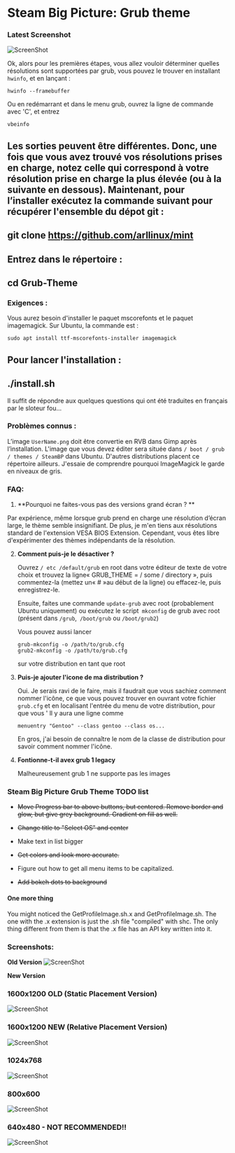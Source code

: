 # Steam Big Picture: Grub theme

### Latest Screenshot

![ScreenShot](http://i.imgur.com/yQCOjnR.png)

Ok, alors pour les premières étapes, vous allez vouloir déterminer quelles résolutions sont supportées par grub, vous pouvez le trouver en installant `hwinfo`, et en lançant :

```
hwinfo --framebuffer
```

Ou en redémarrant et dans le menu grub, ouvrez la ligne de commande avec 'C', et entrez

```
vbeinfo
```

Les sorties peuvent être différentes. Donc, une fois que vous avez trouvé vos résolutions prises en charge, notez celle qui correspond à votre résolution prise en charge la plus élevée (ou à la suivante en dessous). Maintenant, pour l’installer exécutez la commande suivant pour récupérer l'ensemble du dépot git :
---
git clone https://github.com/arllinux/mint
---

Entrez dans le répertoire :
---
cd Grub-Theme
---

### Exigences :

Vous aurez besoin d'installer le paquet mscorefonts et le paquet imagemagick. Sur Ubuntu, la commande est :

```
sudo apt install ttf-mscorefonts-installer imagemagick
```
Pour lancer l'installation :
---
./install.sh
---
Il suffit de répondre aux quelques questions qui ont été traduites en français par le sloteur fou...

### Problèmes connus :

L’image `UserName.png` doit être convertie en RVB dans Gimp après l’installation. L'image que vous devez éditer sera située dans `/ boot / grub / themes / SteamBP` dans Ubuntu. D'autres distributions placent ce répertoire ailleurs. J'essaie de comprendre pourquoi ImageMagick le garde en niveaux de gris.
### FAQ:

1.  **Pourquoi ne faites-vous pas des versions grand écran ? **

   Par expérience, même lorsque grub prend en charge une résolution d’écran large, le thème semble insignifiant. De plus, je m'en tiens aux résolutions standard de l'extension VESA BIOS Extension. Cependant, vous êtes libre d'expérimenter des thèmes indépendants de la résolution.

2.  **Comment puis-je le désactiver ?**

    Ouvrez `/ etc /default/grub` en root dans votre éditeur de texte de votre choix et trouvez la ligne« GRUB_THEME = / some / directory », puis commentez-la (mettez un« # »au début de la ligne) ou effacez-le, puis enregistrez-le.

     Ensuite, faites une commande `update-grub` avec root (probablement Ubuntu uniquement) ou exécutez le script` mkconfig` de grub avec root (présent dans `/grub`,` /boot/grub` ou `/boot/grub2`)

     Vous pouvez aussi lancer

        grub-mkconfig -o /path/to/grub.cfg
        grub2-mkconfig -o /path/to/grub.cfg

    sur votre distribution en tant que root

3.  **Puis-je ajouter l'icone de ma distribution ?**

    Oui. Je serais ravi de le faire, mais il faudrait que vous sachiez comment nommer l'icône, ce que vous pouvez trouver en ouvrant votre fichier `grub.cfg` et en localisant l'entrée du menu de votre distribution, pour que vous ' ll y aura une ligne comme

        menuentry "Gentoo" --class gentoo --class os...

    En gros, j'ai besoin de connaître le nom de la classe de distribution pour savoir comment nommer l'icône.

4.  **Fontionne-t-il avex grub 1 legacy**

    Malheureusement grub 1 ne supporte pas les images

### Steam Big Picture Grub Theme TODO list

- ~~Move Progress bar to above buttons, but centered. Remove border and glow, but give grey background. Gradient on fill as well.~~

- ~~Change title to "Select OS" and center~~

- Make text in list bigger

- ~~Get colors and look more accurate.~~

- Figure out how to get all menu items to be capitalized.

- ~~Add bokeh dots to background~~

#### One more thing

You might noticed the GetProfileImage.sh.x and GetProfileImage.sh. The one with the .x extension is just the .sh file "compiled" with shc. The only thing different from them is that the .x file has an API key written into it.

### Screenshots:

**Old Version**
![ScreenShot](http://i.imgur.com/T4pbHXT.png)

**New Version**

### 1600x1200  OLD (Static Placement Version)
![ScreenShot](http://i.imgur.com/RbZttjy.png)

### 1600x1200 NEW (Relative Placement Version)
![ScreenShot](http://i.imgur.com/USD0JJP.png)

### 1024x768
![ScreenShot](http://i.imgur.com/bMxCQ4E.png)

### 800x600
![ScreenShot](http://i.imgur.com/HxX2EsO.png)

### 640x480 - NOT RECOMMENDED!!
![ScreenShot](http://i.imgur.com/l5aT9fE.png)



